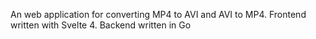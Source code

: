 An web application for converting MP4 to AVI and AVI to MP4. Frontend written with Svelte 4. Backend written in Go
